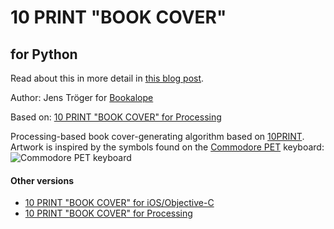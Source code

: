 # 10 PRINT "BOOK COVER"
## for Python

Read about this in more detail in [this blog post](http://www.nypl.org/blog/2014/09/03/generative-ebook-covers).

Author: Jens Tröger for [Bookalope]

Based on: [10 PRINT "BOOK COVER" for Processing]

Processing-based book cover-generating algorithm based on [10PRINT](http://10print.org/). Artwork is inspired by the symbols found on the [Commodore PET](https://en.wikipedia.org/wiki/Commodore_PET) keyboard: ![Commodore PET keyboard](https://upload.wikimedia.org/wikipedia/commons/thumb/5/5d/PET_2001_Series-IMG_1724.JPG/1280px-PET_2001_Series-IMG_1724.JPG)

#### Other versions
- [10 PRINT "BOOK COVER" for iOS/Objective-C]
- [10 PRINT "BOOK COVER" for Processing]

[Bookalope]: https://bookalope.net/
[10 PRINT "BOOK COVER" for iOS/Objective-C]: https://github.com/mgiraldo/tenprintcover-ios
[10 PRINT "BOOK COVER" for Processing]: https://github.com/mgiraldo/tenprintcover-p5
